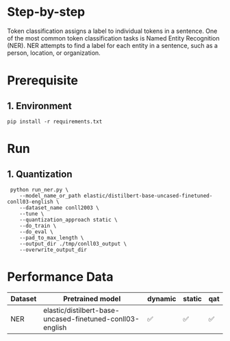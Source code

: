 Step-by-step
============

Token classification assigns a label to individual tokens in a sentence. One of the most common token classification tasks is Named Entity Recognition (NER). NER attempts to find a label for each entity in a sentence, such as a person, location, or organization.

# Prerequisite​

## 1. Environment
```
pip install -r requirements.txt
```


# Run

## 1. Quantization
 
```
 python run_ner.py \
    --model_name_or_path elastic/distilbert-base-uncased-finetuned-conll03-english \
    --dataset_name conll2003 \
    --tune \
    --quantization_approach static \
    --do_train \
    --do_eval \
    --pad_to_max_length \
    --output_dir ./tmp/conll03_output \
    --overwrite_output_dir
```

# Performance Data

|Dataset|Pretrained model|dynamic | static | qat
|---|------------------------------------|---|---|---
|NER|elastic/distilbert-base-uncased-finetuned-conll03-english| ✅| ✅| ✅

